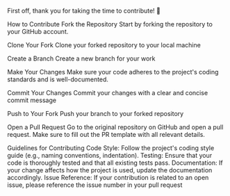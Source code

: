 First off, thank you for taking the time to contribute! 🎉

How to Contribute
Fork the Repository
Start by forking the repository to your GitHub account.

Clone Your Fork
Clone your forked repository to your local machine

Create a Branch
Create a new branch for your work

Make Your Changes
Make sure your code adheres to the project's coding standards and is well-documented.

Commit Your Changes
Commit your changes with a clear and concise commit message

Push to Your Fork
Push your branch to your forked repository

Open a Pull Request
Go to the original repository on GitHub and open a pull request. Make sure to fill out the PR template with all relevant details.

Guidelines for Contributing
Code Style: Follow the project's coding style guide (e.g., naming conventions, indentation).
Testing: Ensure that your code is thoroughly tested and that all existing tests pass.
Documentation: If your change affects how the project is used, update the documentation accordingly.
Issue Reference: If your contribution is related to an open issue, please reference the issue number in your pull request
